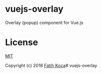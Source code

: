 # vuejs-overlay

Overlay (popup) component for Vue.js

# License
[MIT](LICENSE)

Copyright (c) 2018 [Fatih Koca](http://fattih.com)# vuejs-overlay
